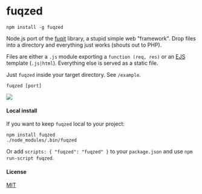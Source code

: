 fuqzed
=======

    npm install -g fuqzed

Node.js port of the [fuqit](https://github.com/zedshaw/fuqit) library, a stupid simple web "framework". Drop files into a directory and everything just works (shouts out to PHP).

Files are either a `.js` module exporting a `function (req, res)` or an [EJS](http://github.com/visionmedia/ejs) template (`.js|html`). Everything else is served as a static file.

Just `fuqzed` inside your target directory. See `/example`.

    fuqzed [port]

![](http://f.cl.ly/items/1O0J043n0s3P0N0t210J/fuq.png)

#### Local install

If you want to keep `fuqzed` local to your project:

    npm install fuqzed
    ./node_modules/.bin/fuqzed

Or add `scripts: { "fuqzed": "fuqzed" }` to your `package.json` and use `npm run-script fuqzed`.

#### License

[MIT](http://ricardo.mit-license.org)
